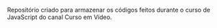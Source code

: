 Repositório criado para armazenar os códigos feitos durante o curso de JavaScript do canal Curso em Vídeo.